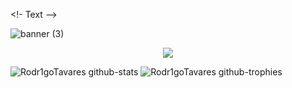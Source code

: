 <!- Text -->
<!-- [![Typing SVG](https://readme-typing-svg.demolab.com/?lines=Hello,+my+name+is+Rodrigo+Tavares+;Welcome+to+my+profile)](https://git.io/typing-svg) -->

<!--< Banner >-->
![banner (3)](https://user-images.githubusercontent.com/86687715/218375088-087a6a30-9392-403c-b830-765773a38881.png)


<!--< Ícones >-->
<p align="center">
  <a href="https://skillicons.dev">
    <img src="https://skillicons.dev/icons?i=java,spring,mysql,nodejs,typescript,javascript,html,css,git" />
  </a>
</p>



   
 <!--< Stats 2 >-->
<!--   <div align="center">
  <a href="https://github.com/Rodr1goTavares">
    <img height="150em" src="https://github-readme-stats.vercel.app/api?username=Rodr1goTavares&count_private=true&include_all_commits=false&show_icons=true&theme=tokyonight&hide_border=true&show_owner=true"/>
    <img height="150em" src="https://github-readme-stats.vercel.app/api/top-langs/?username=Rodr1goTavares&theme=tokyonight&hide_border=true&&layout=compact"/>
  </a>
</div> -->
 
 
 <!--< Stats > -->
![Rodr1goTavares github-stats](https://stats.hyochan.dev/api/github-stats-advanced?login=Rodr1goTavares)
  ![Rodr1goTavares github-trophies](https://stats.hyochan.dev/api/github-trophies?login=Rodr1goTavares)
   
 




  
  
  
  











